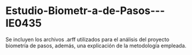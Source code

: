 # Estudio-Biometr-a-de-Pasos---IE0435
Se incluyen los archivos .arff utilizados para el análisis del proyecto biometría de pasos, además, una explicación de la metodología empleada.
